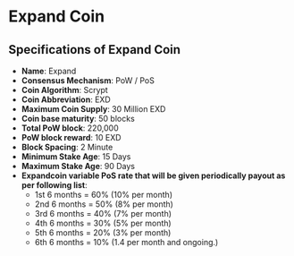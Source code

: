 # Expand Coin

## Specifications of Expand Coin
* **Name**: Expand
* **Consensus Mechanism**: PoW / PoS
* **Coin Algorithm**: Scrypt
* **Coin Abbreviation**: EXD
* **Maximum Coin Supply**: 30 Million EXD
* **Coin base maturity**: 50 blocks
* **Total PoW block**: 220,000
* **PoW block reward**: 10 EXD
* **Block Spacing**: 2 Minute
* **Minimum Stake Age**: 15 Days
* **Maximum Stake Age**: 90 Days
* **Expandcoin variable PoS rate that will be given periodically payout as per following list**:
  + 1st 6 months = 60% (10% per month)
  + 2nd 6 months = 50% (8% per month)
  + 3rd 6 months = 40% (7% per month)
  + 4th 6 months = 30% (5% per month)
  + 5th 6 months = 20% (3% per month)
  + 6th 6 months = 10% (1.4 per month and ongoing.)
